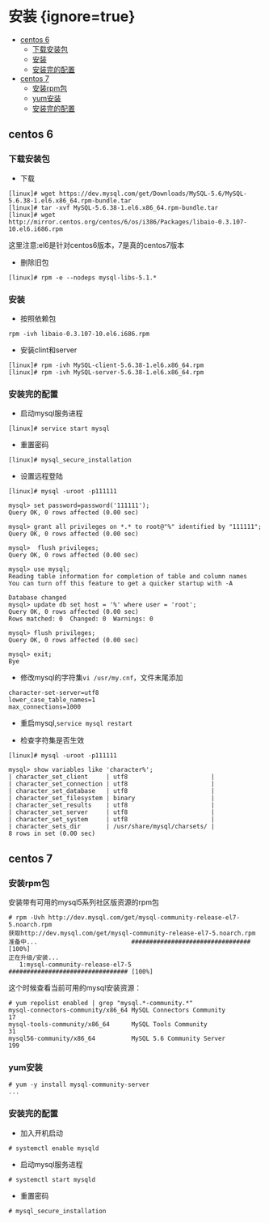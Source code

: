 # 安装 {ignore=true}


<!-- @import "[TOC]" {cmd="toc" depthFrom=1 depthTo=6 orderedList=false} -->
<!-- code_chunk_output -->

* [centos 6](#centos-6)
	* [下载安装包](#下载安装包)
	* [安装](#安装-1)
	* [安装完的配置](#安装完的配置)
* [centos 7](#centos-7)
	* [安装rpm包](#安装rpm包)
	* [yum安装](#yum安装)
	* [安装完的配置](#安装完的配置-1)

<!-- /code_chunk_output -->


## centos 6

### 下载安装包

* 下载
```
[linux]# wget https://dev.mysql.com/get/Downloads/MySQL-5.6/MySQL-5.6.38-1.el6.x86_64.rpm-bundle.tar
[linux]# tar -xvf MySQL-5.6.38-1.el6.x86_64.rpm-bundle.tar
[linux]# wget http://mirror.centos.org/centos/6/os/i386/Packages/libaio-0.3.107-10.el6.i686.rpm
```
这里注意:el6是针对centos6版本，7是真的centos7版本

* 删除旧包
```
[linux]# rpm -e --nodeps mysql-libs-5.1.*
```

### 安装

* 按照依赖包
```
rpm -ivh libaio-0.3.107-10.el6.i686.rpm
```

* 安装clint和server

```
[linux]# rpm -ivh MySQL-client-5.6.38-1.el6.x86_64.rpm 
[linux]# rpm -ivh MySQL-server-5.6.38-1.el6.x86_64.rpm 

```

### 安装完的配置


* 启动mysql服务进程
```
[linux]# service start mysql
```

* 重置密码
```
[linux]# mysql_secure_installation
```

* 设置远程登陆

```
[linux]# mysql -uroot -p111111

mysql> set password=password('111111');
Query OK, 0 rows affected (0.00 sec)

mysql> grant all privileges on *.* to root@"%" identified by "111111";
Query OK, 0 rows affected (0.00 sec)

mysql>  flush privileges;
Query OK, 0 rows affected (0.00 sec)

mysql> use mysql;
Reading table information for completion of table and column names
You can turn off this feature to get a quicker startup with -A

Database changed
mysql> update db set host = '%' where user = 'root'; 
Query OK, 0 rows affected (0.00 sec)
Rows matched: 0  Changed: 0  Warnings: 0

mysql> flush privileges;
Query OK, 0 rows affected (0.00 sec)

mysql> exit;
Bye
```

* 修改mysql的字符集``vi /usr/my.cnf``，文件末尾添加
```
character-set-server=utf8
lower_case_table_names=1
max_connections=1000
```

* 重启mysql,``service mysql restart``

* 检查字符集是否生效
```
[linux]# mysql -uroot -p111111

mysql> show variables like 'character%';
| character_set_client     | utf8                       |
| character_set_connection | utf8                       |
| character_set_database   | utf8                       |
| character_set_filesystem | binary                     |
| character_set_results    | utf8                       |
| character_set_server     | utf8                       |
| character_set_system     | utf8                       |
| character_sets_dir       | /usr/share/mysql/charsets/ |
8 rows in set (0.00 sec)
```

## centos 7

### 安装rpm包

安装带有可用的mysql5系列社区版资源的rpm包

```
# rpm -Uvh http://dev.mysql.com/get/mysql-community-release-el7-5.noarch.rpm
获取http://dev.mysql.com/get/mysql-community-release-el7-5.noarch.rpm
准备中...                          ################################# [100%]
正在升级/安装...
   1:mysql-community-release-el7-5    ################################# [100%]
```

这个时候查看当前可用的mysql安装资源：
```
# yum repolist enabled | grep "mysql.*-community.*"
mysql-connectors-community/x86_64 MySQL Connectors Community                  17
mysql-tools-community/x86_64      MySQL Tools Community                       31
mysql56-community/x86_64          MySQL 5.6 Community Server                 199
```

### yum安装

```
# yum -y install mysql-community-server
...
```

### 安装完的配置

* 加入开机启动
```
# systemctl enable mysqld
```

* 启动mysql服务进程
```
# systemctl start mysqld
```

* 重置密码
```
# mysql_secure_installation
```
